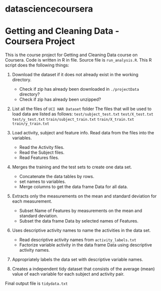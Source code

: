 # datasciencecoursera
# Getting and Cleaning Data - Coursera Project

This is the course project for Getting and Cleaning Data course on Coursera. Code is written in R in file. Source file is `run_analysis.R`. This R script does the following things:


1. Download the dataset if it does not already exist in the working directory. 
	* Check if zip has already been downloaded in `./projectData` directory?
	* Check if zip has already been unzipped?
	
2. List all the files of `UCI HAR Dataset` folder
   The files that will be used to load data are listed as follows:
	`test/subject_test.txt`	
	`test/X_test.txt`
	`test/y_test.txt`
	`train/subject_train.txt`
	`train/X_train.txt`
	`train/y_train.txt`
	
3. Load activity, subject and feature info.
	Read data from the files into the variables.
	* Read the Activity files.
	* Read the Subject files.
	* Read Features files.
	
4. Merges the training and the test sets to create one data set.
	* Concatenate the data tables by rows.
	* set names to variables.
	* Merge columns to get the data frame Data for all data.
	
5. Extracts only the measurements on the mean and standard deviation for each measurement.
	* Subset Name of Features by measurements on the mean and standard deviation.
	* Subset the data frame Data by selected names of Features.
	
6. Uses descriptive activity names to name the activities in the data set.
	* Read descriptive activity names from `activity_labels.txt`
	* Factorize variable activity in the data frame Data using descriptive activity names.
	
7. Appropriately labels the data set with descriptive variable names.

8. Creates a independent tidy dataset that consists of the average (mean) value of each variable for each subject and activity pair.

Final output file is `tidydata.txt`
